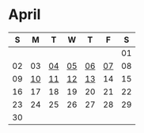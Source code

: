 # April

| S | M | T | W | T | F | S |
|---|---|---|---|---|---|---|
|   |   |   |   |   |   | 01 |
| 02 | 03 | [04](04.md) | [05](05.md) | [06](06.md) | [07](07.md) | 08 |
| 09 | [10](10.md) | [11](11.md) | [12](12.md) | [13](13.md) | 14 | 15 |
| 16 | 17 | 18 | 19 | 20 | 21 | 22 |
| 23 | 24 | 25 | 26 | 27 | 28 | 29 |
| 30 |    |    |    |    |    |    |